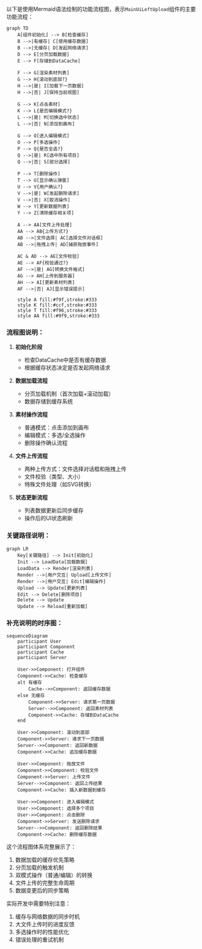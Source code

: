 以下是使用Mermaid语法绘制的功能流程图，表示`MainUiLeftUpload`组件的主要功能流程：

```mermaid
graph TD
    A[组件初始化] --> B[检查缓存]
    B -->|有缓存| C[使用缓存数据]
    B -->|无缓存| D[发起网络请求]
    D --> E[分页加载数据]
    E --> F[存储到DataCache]
    
    F --> G[渲染素材列表]
    G --> H{滚动到底部?}
    H -->|是| I[加载下一页数据]
    H -->|否| J[保持当前视图]
    
    G --> K[点击素材]
    K --> L{是否编辑模式?}
    L -->|是| M[切换选中状态]
    L -->|否| N[添加到画布]
    
    G --> O[进入编辑模式]
    O --> P[多选操作]
    P --> Q{是否全选?}
    Q -->|是| R[选中所有项目]
    Q -->|否| S[部分选择]
    
    P --> T[删除操作]
    T --> U[显示确认弹窗]
    U --> V{用户确认?}
    V -->|是| W[发起删除请求]
    V -->|否| X[取消操作]
    W --> Y[更新数据列表]
    Y --> Z[清除缓存相关项]
    
    A --> AA[文件上传处理]
    AA --> AB{上传方式?}
    AB -->|文件选择| AC[选择文件对话框]
    AB -->|拖拽上传| AD[捕获拖放事件]
    
    AC & AD --> AE[文件校验]
    AE --> AF{校验通过?}
    AF -->|是| AG[转换文件格式]
    AG --> AH[上传到服务器]
    AH --> AI[更新素材列表]
    AF -->|否| AJ[显示错误提示]
    
    style A fill:#f9f,stroke:#333
    style K fill:#ccf,stroke:#333
    style T fill:#f96,stroke:#333
    style AA fill:#9f9,stroke:#333
```

### 流程图说明：

1. **初始化阶段**
   - 检查DataCache中是否有缓存数据
   - 根据缓存状态决定是否发起网络请求

2. **数据加载流程**
   - 分页加载机制（首次加载+滚动加载）
   - 数据存储到缓存系统

3. **素材操作流程**
   - 普通模式：点击添加到画布
   - 编辑模式：多选/全选操作
   - 删除操作确认流程

4. **文件上传流程**
   - 两种上传方式：文件选择对话框和拖拽上传
   - 文件校验（类型、大小）
   - 特殊文件处理（如SVG转换）

5. **状态更新流程**
   - 列表数据更新后同步缓存
   - 操作后的UI状态刷新

### 关键路径说明：
```mermaid
graph LR
    Key[关键路径] --> Init[初始化]
    Init --> LoadData[加载数据]
    LoadData --> Render[渲染列表]
    Render -->|用户交互| Upload[上传文件]
    Render -->|用户交互| Edit[编辑操作]
    Upload --> Update[更新列表]
    Edit --> Delete[删除项目]
    Delete --> Update
    Update --> Reload[重新加载]
```

### 补充说明的时序图：
```mermaid
sequenceDiagram
    participant User
    participant Component
    participant Cache
    participant Server
    
    User->>Component: 打开组件
    Component->>Cache: 检查缓存
    alt 有缓存
        Cache-->>Component: 返回缓存数据
    else 无缓存
        Component->>Server: 请求第一页数据
        Server-->>Component: 返回素材列表
        Component->>Cache: 存储到DataCache
    end
    
    User->>Component: 滚动到底部
    Component->>Server: 请求下一页数据
    Server-->>Component: 返回新数据
    Component->>Cache: 追加缓存数据
    
    User->>Component: 拖放文件
    Component->>Component: 校验文件
    Component->>Server: 上传文件
    Server-->>Component: 返回上传结果
    Component->>Cache: 插入新数据到缓存
    
    User->>Component: 进入编辑模式
    User->>Component: 选择多个项目
    User->>Component: 点击删除
    Component->>Server: 发送删除请求
    Server-->>Component: 返回删除结果
    Component->>Cache: 删除缓存数据
```

这个流程图体系完整展示了：
1. 数据加载的缓存优先策略
2. 分页加载的触发机制
3. 双模式操作（普通/编辑）的转换
4. 文件上传的完整生命周期
5. 数据变更后的同步策略

实际开发中需要特别注意：
1. 缓存与网络数据的同步时机
2. 大文件上传时的进度反馈
3. 多选操作时的性能优化
4. 错误处理的重试机制
